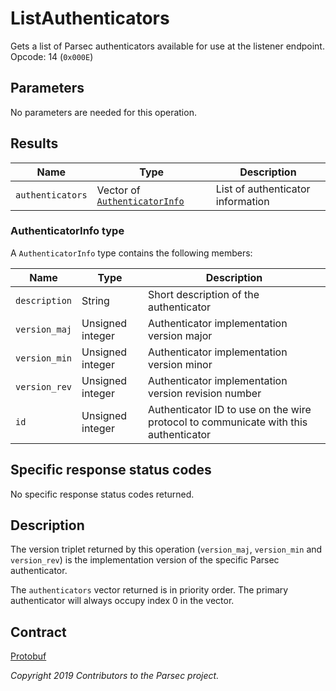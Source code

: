 # ListAuthenticators

Gets a list of Parsec authenticators available for use at the listener endpoint. Opcode: 14
(`0x000E`)

## Parameters

No parameters are needed for this operation.

## Results

| Name             | Type                                                     | Description                       |
|------------------|----------------------------------------------------------|-----------------------------------|
| `authenticators` | Vector of [`AuthenticatorInfo`](#authenticatorinfo-type) | List of authenticator information |

### AuthenticatorInfo type

A `AuthenticatorInfo` type contains the following members:

| Name          | Type             | Description                                                                         |
|---------------|------------------|-------------------------------------------------------------------------------------|
| `description` | String           | Short description of the authenticator                                              |
| `version_maj` | Unsigned integer | Authenticator implementation version major                                          |
| `version_min` | Unsigned integer | Authenticator implementation version minor                                          |
| `version_rev` | Unsigned integer | Authenticator implementation version revision number                                |
| `id`          | Unsigned integer | Authenticator ID to use on the wire protocol to communicate with this authenticator |

## Specific response status codes

No specific response status codes returned.

## Description

The version triplet returned by this operation (`version_maj`, `version_min` and `version_rev`) is
the implementation version of the specific Parsec authenticator.

The `authenticators` vector returned is in priority order. The primary authenticator will always
occupy index 0 in the vector.

## Contract

[Protobuf](https://github.com/parallaxsecond/parsec-operations/blob/master/protobuf/list_authenticators.proto)

*Copyright 2019 Contributors to the Parsec project.*
